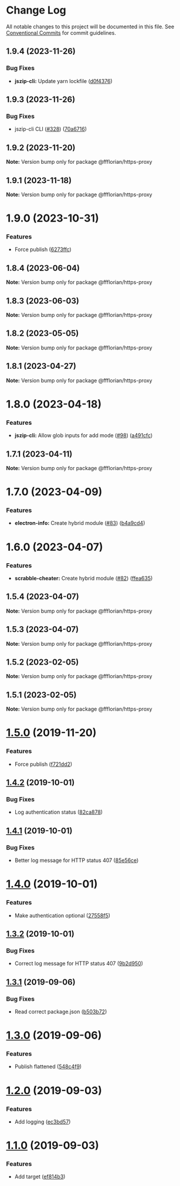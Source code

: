 # Change Log

All notable changes to this project will be documented in this file.
See [Conventional Commits](https://conventionalcommits.org) for commit guidelines.

## 1.9.4 (2023-11-26)


### Bug Fixes

* **jszip-cli:** Update yarn lockfile ([d0f4376](https://github.com/ffflorian/node-packages/commit/d0f43769a11e8ce376cfce0375a17616d48fe6cf))





## 1.9.3 (2023-11-26)


### Bug Fixes

* jszip-cli CLI ([#328](https://github.com/ffflorian/node-packages/issues/328)) ([70a6716](https://github.com/ffflorian/node-packages/commit/70a6716697cb85b14af967d0587aca662b90d212))





## 1.9.2 (2023-11-20)

**Note:** Version bump only for package @ffflorian/https-proxy





## 1.9.1 (2023-11-18)

**Note:** Version bump only for package @ffflorian/https-proxy





# 1.9.0 (2023-10-31)


### Features

* Force publish ([6273ffc](https://github.com/ffflorian/node-packages/commit/6273ffc7fd6b44807c5409f746b5daa91bebbb17))





## 1.8.4 (2023-06-04)

**Note:** Version bump only for package @ffflorian/https-proxy





## 1.8.3 (2023-06-03)

**Note:** Version bump only for package @ffflorian/https-proxy





## 1.8.2 (2023-05-05)

**Note:** Version bump only for package @ffflorian/https-proxy





## 1.8.1 (2023-04-27)

**Note:** Version bump only for package @ffflorian/https-proxy





# 1.8.0 (2023-04-18)


### Features

* **jszip-cli:** Allow glob inputs for add mode ([#98](https://github.com/ffflorian/node-packages/issues/98)) ([a491cfc](https://github.com/ffflorian/node-packages/commit/a491cfcb04d9abdb8e0b2c9995a0de63f05510d9))





## 1.7.1 (2023-04-11)

**Note:** Version bump only for package @ffflorian/https-proxy





# 1.7.0 (2023-04-09)


### Features

* **electron-info:** Create hybrid module ([#83](https://github.com/ffflorian/node-packages/issues/83)) ([b4a9cd4](https://github.com/ffflorian/node-packages/commit/b4a9cd469cdd21da520ce1d02c878359c0546340))





# 1.6.0 (2023-04-07)


### Features

* **scrabble-cheater:** Create hybrid module ([#82](https://github.com/ffflorian/node-packages/issues/82)) ([ffea635](https://github.com/ffflorian/node-packages/commit/ffea6358e04ce5280f38a1ef4dd1271bb37e422e))





## 1.5.4 (2023-04-07)

**Note:** Version bump only for package @ffflorian/https-proxy





## 1.5.3 (2023-04-07)

**Note:** Version bump only for package @ffflorian/https-proxy





## 1.5.2 (2023-02-05)

**Note:** Version bump only for package @ffflorian/https-proxy





## 1.5.1 (2023-02-05)

**Note:** Version bump only for package @ffflorian/https-proxy





# [1.5.0](https://github.com/ffflorian/https-proxy/compare/v1.4.2...v1.5.0) (2019-11-20)

### Features

- Force publish ([f721dd2](https://github.com/ffflorian/https-proxy/commit/f721dd2))

## [1.4.2](https://github.com/ffflorian/https-proxy/compare/v1.4.1...v1.4.2) (2019-10-01)

### Bug Fixes

- Log authentication status ([82ca878](https://github.com/ffflorian/https-proxy/commit/82ca878))

## [1.4.1](https://github.com/ffflorian/https-proxy/compare/v1.4.0...v1.4.1) (2019-10-01)

### Bug Fixes

- Better log message for HTTP status 407 ([85e56ce](https://github.com/ffflorian/https-proxy/commit/85e56ce))

# [1.4.0](https://github.com/ffflorian/https-proxy/compare/v1.3.2...v1.4.0) (2019-10-01)

### Features

- Make authentication optional ([27558f5](https://github.com/ffflorian/https-proxy/commit/27558f5))

## [1.3.2](https://github.com/ffflorian/https-proxy/compare/v1.3.1...v1.3.2) (2019-10-01)

### Bug Fixes

- Correct log message for HTTP status 407 ([9b2d950](https://github.com/ffflorian/https-proxy/commit/9b2d950))

## [1.3.1](https://github.com/ffflorian/https-proxy/compare/v1.3.0...v1.3.1) (2019-09-06)

### Bug Fixes

- Read correct package.json ([b503b72](https://github.com/ffflorian/https-proxy/commit/b503b72))

# [1.3.0](https://github.com/ffflorian/https-proxy/compare/v1.2.0...v1.3.0) (2019-09-06)

### Features

- Publish flattened ([548c4f9](https://github.com/ffflorian/https-proxy/commit/548c4f9))

# [1.2.0](https://github.com/ffflorian/https-proxy/compare/v1.1.0...v1.2.0) (2019-09-03)

### Features

- Add logging ([ec3bd57](https://github.com/ffflorian/https-proxy/commit/ec3bd57))

# [1.1.0](https://github.com/ffflorian/https-proxy/compare/v1.0.0...v1.1.0) (2019-09-03)

### Features

- Add target ([ef814b3](https://github.com/ffflorian/https-proxy/commit/ef814b3))
